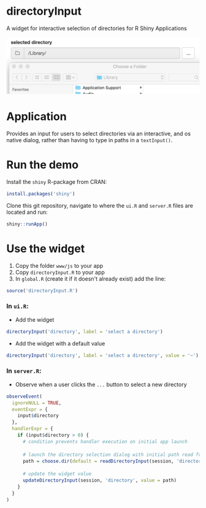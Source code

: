 # directoryInput
A widget for interactive selection of directories for R Shiny Applications

![directory widget](screenshot.png)

# Application
Provides an input for users to select directories via an interactive, and os native 
dialog, rather than having to type in paths in a `textInput()`.


# Run the demo
Install the `shiny` R-package from CRAN:

```r
install.packages('shiny')
```

Clone this git repository, navigate to where the `ui.R` and `server.R` files are
located and run:

```r
shiny::runApp()
```

# Use the widget
1. Copy the folder `www/js` to your app
2. Copy `directoryInput.R` to your app
3. In `global.R` (create it if it doesn't already exist) add the line:

```r
source('directoryInput.R')
```

### In `ui.R`:
* Add the widget
```r
directoryInput('directory', label = 'select a directory')
```

* Add the widget with a default value
```r
directoryInput('directory', label = 'select a directory', value = '~')
```


### In `server.R`:
* Observe when a user clicks the `...` button to select a new directory
```r
observeEvent(
  ignoreNULL = TRUE,
  eventExpr = {
    input$directory
  },
  handlerExpr = {
    if (input$directory > 0) {
      # condition prevents handler execution on initial app launch
      
      # launch the directory selection dialog with initial path read from the widget
      path = choose.dir(default = readDirectoryInput(session, 'directory'))
      
      # update the widget value
      updateDirectoryInput(session, 'directory', value = path)
    }
  }
)
```
